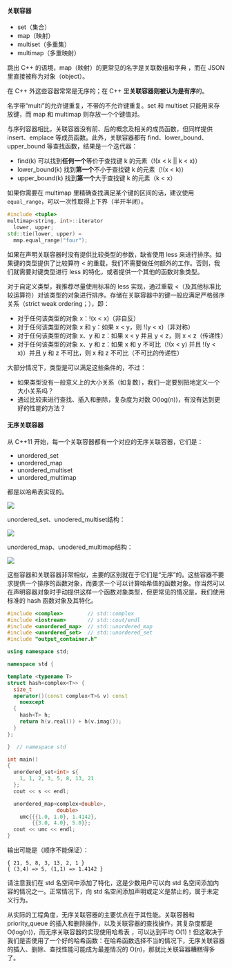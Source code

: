 #### 关联容器

* set（集合）
* map（映射）
* multiset（多重集）
* multimap（多重映射）



跳出 C++ 的语境，map（映射）的更常见的名字是关联数组和字典 ，而在 JSON 里直接被称为对象（object）。

在 C++ 外这些容器常常是无序的；在 C++ 里**关联容器则被认为是有序**的。

名字带“multi”的允许键重复，不带的不允许键重复。set 和 multiset 只能用来存放键，而 map 和 multimap 则存放一个个键值对。

与序列容器相比，关联容器没有前、后的概念及相关的成员函数，但同样提供 insert、emplace 等成员函数。此外，关联容器都有 find、lower_bound、upper_bound 等查找函数，结果是一个迭代器：

* find(k) 可以找到**任何一个**等价于查找键 k 的元素（!(x < k || k < x)）
* lower_bound(k) 找到**第一个**不小于查找键 k 的元素（!(x < k)）
* upper_bound(k) 找到**第一个**大于查找键 k 的元素（k < x）

如果你需要在 multimap 里精确查找满足某个键的区间的话，建议使用 `equal_range`，可以一次性取得上下界（半开半闭）。

```c++
#include <tuple>
multimap<string, int>::iterator
  lower, upper;
std::tie(lower, upper) =
  mmp.equal_range("four");
```

如果在声明关联容器时没有提供比较类型的参数，缺省使用 less 来进行排序。如果键的类型提供了比较算符 < 的重载，我们不需要做任何额外的工作。否则，我们就需要对键类型进行 less 的特化，或者提供一个其他的函数对象类型。

对于自定义类型，我推荐尽量使用标准的 less 实现，通过重载 <（及其他标准比较运算符）对该类型的对象进行排序。存储在关联容器中的键一般应满足严格弱序关系（strict weak ordering；），即：

* 对于任何该类型的对象 x：!(x < x)（非自反）
* 对于任何该类型的对象 x 和 y：如果 x < y，则 !(y < x)（非对称）
* 对于任何该类型的对象 x、y 和 z：如果 x < y 并且 y < z，则 x < z（传递性）
* 对于任何该类型的对象 x、y 和 z：如果 x 和 y 不可比（!(x < y) 并且 !(y < x)）并且 y 和 z 不可比，则 x 和 z 不可比（不可比的传递性）

大部分情况下，类型是可以满足这些条件的，不过：

* 如果类型没有一般意义上的大小关系（如复数），我们一定要别扭地定义一个大小关系吗？
* 通过比较来进行查找、插入和删除，复杂度为对数 O(log(n))，有没有达到更好的性能的方法？

#### 无序关联容器

从 C++11 开始，每一个关联容器都有一个对应的无序关联容器，它们是：

* unordered_set
* unordered_map
* unordered_multiset
* unordered_multimap

都是以哈希表实现的。

![](http://img.blog.csdn.net/20160410123436394)

unordered\_set、unodered\_multiset结构：

![](http://img.blog.csdn.net/20160410123518692)

unordered\_map、unodered\_multimap结构：

![](http://img.blog.csdn.net/20160410123525739)

这些容器和关联容器非常相似，主要的区别就在于它们是“无序”的。这些容器不要求提供一个排序的函数对象，而要求一个可以计算哈希值的函数对象。你当然可以在声明容器对象时手动提供这样一个函数对象类型，但更常见的情况是，我们使用标准的 hash 函数对象及其特化。

```c++
#include <complex>        // std::complex
#include <iostream>       // std::cout/endl
#include <unordered_map>  // std::unordered_map
#include <unordered_set>  // std::unordered_set
#include "output_container.h"

using namespace std;

namespace std {

template <typename T>
struct hash<complex<T>> {
  size_t
  operator()(const complex<T>& v) const
    noexcept
  {
    hash<T> h;
    return h(v.real()) + h(v.imag());
  }
};

}  // namespace std

int main()
{
  unordered_set<int> s{
    1, 1, 2, 3, 5, 8, 13, 21
  };
  cout << s << endl;

  unordered_map<complex<double>,
                double>
    umc{{{1.0, 1.0}, 1.4142},
        {{3.0, 4.0}, 5.0}};
  cout << umc << endl;
}
```

输出可能是（顺序不能保证）：

```
{ 21, 5, 8, 3, 13, 2, 1 }
{ (3,4) => 5, (1,1) => 1.4142 }
```

请注意我们在 std 名空间中添加了特化，这是少数用户可以向 std 名空间添加内容的情况之一。正常情况下，向 std 名空间添加声明或定义是禁止的，属于未定义行为。

从实际的工程角度，无序关联容器的主要优点在于其性能。关联容器和 priority_queue 的插入和删除操作，以及关联容器的查找操作，其复杂度都是 O(log(n))，而无序关联容器的实现使用哈希表 ，可以达到平均 O(1)！但这取决于我们是否使用了一个好的哈希函数：在哈希函数选择不当的情况下，无序关联容器的插入、删除、查找性能可能成为最差情况的 O(n)，那就比关联容器糟糕得多了。
